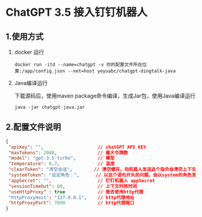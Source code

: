 # ChatGPT 3.5 接入钉钉机器人

## 1.使用方式

1. docker 运行

   ```shell
   docker run -itd --name=chatgpt -v 你的配置文件所在位置:/app/config.json --net=host yeyuabc/chatgpt-dingtalk-java
   ```

2. Java编译运行

   下载源码后，使用maven package命令编译，生成Jar包，使用Java编译运行

   ```shell
   java -jar chatgpt-java.jar
   ```

## 2.配置文件说明

 ```json
{
  "apiKey": "", 				   // chatGPT API KEY 
  "maxTokens": 2048,			   // 最大令牌数
  "model": "gpt-3.5-turbo",		   // 模型
  "temperature": 0.7,			   // 温度
  "clearToken": "清空会话",		   // 清空缓存，向机器人发送这个指令会清空上下文	
  "systemToken": "设定角色：",	   // 以这个语句开头的问题，会以system的角色发送信息
  "appSecret": "",				   // 钉钉机器人 appSecret 	 
  "sessionTimeOut": 60,			   // 上下文时效时间
  "useHttpProxy" : true            // 是否使用http代理
  "httpProxyHost": "127.0.0.1",	   // http代理地址
  "httpProxyPort": 7890            // http代理端口
}
 ```




